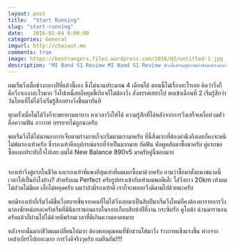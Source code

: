 ```yaml
---
layout: post
title:  "Start Running"
slug: "start-running"
date:   2016-02-04 0:00:00
categories: General
imgurl: http://chaiwut.me
comments: true
image: https://bestrangers.files.wordpress.com/2016/02/untitled-1.jpg
description: "MI Band S1 Review MI Band S1 Review ช่วงนี้เทรนสุขภาพกำลังมาแรงมาก ตอนนี้หลายๆ คนเริ่มที่จะหันมาออกกำลังกายกันมากขึ้นกว่าเดิม ผมเป็นคนหนึ่งที่เริ่มหันมาออกกำลังกายเพื่อสุขภาพ จนตอนนี้กลายเป็นเอาจริงเอาจังกับการออกกำลังไปเสียแล้ว"
---
```

ผมเริ่มวิ่งเมื่อช่วงกลางปีที่แล้วนี้เอง ซึ่งไม่นานประมาณ 4 เดือนได้ ตอนนี้ไม่เรื่องอะไรเลย คิดว่าวิ่งก็คือวิ่งจะเอาอะไรมาก วิ่งไปเหนื่อยก็หยุดขี้เกียจก็ไม่ต้องวิ่ง สังสรรค์เฮฮาไป พอเข้าเดือนที่ 2 เริ่มรู้สึกว่าวันไหนที่ไม่ได้วิ่งเริ่มรู้สึกอย่างวิ่งขึ้นมาทันที

ทุกครั้งเมื่อไม่ได้วิ่งก็จะพยายามหาทาง หาเวลาวิ่งให้ได้ ความรู้สึกที่ได้หลังจากการวิ่งเสร็จเหงื่อท่วมตัวคือความฟิน อาาาาห์ บรรยายไม่ถูกนะครับ

พอเริ่มวิ่งได้ไม่นานอาการเจ็บตามร่างกายก็จะเริ่มตามเรามาครับ ที่นี้สิ่งแรกที่ต้องคำนึงถึงเลยก็คงจะหนีไม่พ้นรองเท้าครับ ซึ่งรองเท้าคืออุปกรณ์แรกที่จำเป็นมากมาย กัดฟัน หัลหูหลับตาซื้อมาครับ คู่แรกขอซื้อแบบประทับใจไปเลย ผมได้ New Balance 890v5 มาครับคู่นี้ชอบมาก

<center>
	<img src="https://bestrangers.files.wordpress.com/2016/02/nb890v5.jpg" alt="">
</center>

รองเท้าวิ่งคู่แรกในชีวิต และรองเท้าที่แพงทีสุดเท่าที่ผมเคยซื้อมาด้วยครับ ถามว่าซื้อมาตั้งแพงขนาดนี้เวลาใส่เป็นยังไงบ้าง? สำหรับผม Perfect ครับรูปทรงเข้ากับเท้าผมพอดีเป๊ะ ใส่วิ่งยาว 20km เท้าผมไม่ปวดไม่มีผล เล็กไม่หลุดครับ ผมว่าถ้ามีรองเท้าดี เราก็จะพลอยวิ่งดีตามไปด้วยนะครับ

พอมีรองเท้าก็เริ่มวิ่งดีขึ้นวื่งสบายขึ้นจากคนที่ไม่ได้วิ่งเลยมาเป็นสิบปีมาเริ่มวิ่งใหม่ก็คงต้องหารายการวิ่งมาลงซักหน่อยละครับเริ่มที่มินิมาราธอนแรกในรอบเกือบสิบห้าปีที่งาน กระซิบรัก คูโบต้า น่านมาราธอน ครับแล้วก็ผ่านไปได้ด้วยดีพร้อมเวลาที่ดีเกินความคาดหมาย

หลังจากนั้นมากชีวิตผมเปลี่ยนไปมาก ต้องขอบคุณคนที่ชักชวนให้มาวิ่ง ร่างกายแข็งแรงขึ้น ห่างจากเหล้าเบียร์ไปเยอะมาก การวิ่งดีจริงๆครับ ผมยืนยัน!!!!
